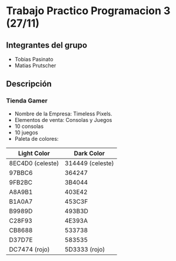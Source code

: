 # Trabajo Practico Programacion 3 (27/11)

## Integrantes del grupo

- Tobias Pasinato
- Matias Prutscher

## Descripción

### Tienda Gamer

- Nombre de la Empresa: Timeless Pixels.
- Elementos de venta: Consolas y Juegos
- 10 consolas
- 10 juegos
- Paleta de colores:

| Light Color | Dark Color |
|-------------|------------|
| 8EC4D0 (celeste)    | 314449 (celeste)     |
| 97BBC6      | 364247     |
| 9FB2BC      | 3B4044     |
| A8A9B1      | 403E42     |
| B1A0A7      | 453C3F     |
| B9989D      | 493B3D     |
| C28F93      | 4E393A     |
| CB8688      | 533738     |
| D37D7E      | 583535     |
| DC7474 (rojo)    | 5D3333 (rojo)     |

